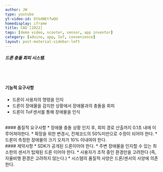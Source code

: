 ```yaml
---
author: JW
type: youtube
yt-video-id: DtbdNEtfwQU
homedisplay: iframe
title: CAD [2022]
tags: [demo video, scooter, sensor, app inventor]
category: [aduino, app, IoT, convenience]
layout: post-material-sidebar-left
---
```

##### 드론 충돌 회피 시스템.
<br><br>
#### 기능적 요구사항
* 드론이 사용자의 명령을 인지
* 드론이 장애물을 감지한 상황에서 장애물과의 충돌을 회피
* 드론이 ToF센서를 통해 장애물을 인식

<br>
#### 품질적 요구사항
* 장애물 충돌 상황 인지 후, 회피 경로 산출까지 0.1초 내에 이루어져야한다.
* 확장을 위한 변경시, 전체코드의 50%미만으로 수정이 되어야 한다. 
* 드론이 측정한 장애물의 크기 오차가 10% 이내여야 한다. 

<br>
#### 제약사항
* SDK가 공개된 드론이어야 한다.
* 주변 장애물을 인지할 수 있는 최소한의 센서가 탑재된 드론 이어야 한다.
* 사용자가 조작 중인 환경만을 고려한다 (즉, 자율비행 환경은 고려하지 않는다.)
* 시스템의 품질적 사양은 드론/센서의 사양에 의존한다.
